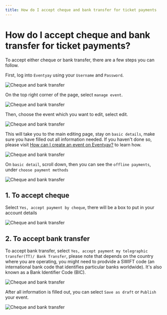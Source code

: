 ```yaml
---
title: How do I accept cheque and bank transfer for ticket payments
---
```


# How do I accept cheque and bank transfer for ticket payments?


To accept either cheque or bank transfer, there are a few steps you can follow.

First, log into `Eventyay` using your `Username` and `Password`. 

![Cheque and bank transfer](/images/Log-in-page.png)

On the top right corner of the page, select `manage event`.

![Cheque and bank transfer](/images/Manage-events-bar.png)

Then, choose the event which you want to edit, select edit. 

![Cheque and bank transfer](/images//How-do-I-accept-cheque-and-bank-transfer-for-ticket-payments-3.png)

This will take you to the main editing page, stay on `basic details`, make sure you have filled out all information needed. If you haven't done so, please visit [How can I create an event on Eventyay?](http://support.eventyay.com/event-setup/How-can-I-create-an-event.html) to learn how. 

![Cheque and bank transfer](/images/How-do-I-accept-cheque-and-bank-transfer-for-ticket-payments-4.png)

On `basic detail`, scroll down, then you can see the `offline payments`, under `choose payment methods`

![Cheque and bank transfer](/images/How-do-I-accept-cheque-and-bank-transfer-for-ticket-payments-5.png)

## 1. To accept cheque
Select `Yes, accept payment by cheque`, there will be a box to put in your account details 

![Cheque and bank transfer](/images/How-do-I-accept-cheque-and-bank-transfer-for-ticket-payments-6.png)

## 2. To accept bank transfer
To accept bank transfer, select `Yes, accept payment my telegraphic transfer(TT)/ Bank Transfer`, please note that depends on the country where you are operating, you might need to prodvide a SWIFT code (an international bank code that identifies particular banks worldwide). It's also known as a Bank Identifier Code (BIC). 

![Cheque and bank transfer](/images/How-do-I-accept-cheque-and-bank-transfer-for-ticket-payments-7.png)

After all information is filled out, you can select `Save as draft` or `Publish` your event. 

![Cheque and bank transfer](/images/How-do-I-accept-cheque-and-bank-transfer-for-ticket-payments-8.png)
